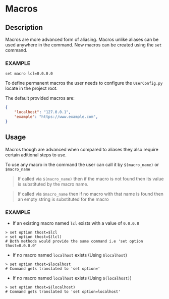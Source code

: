 # Macros

## Description
Macros are more advanced form of aliasing. Macros unlike aliases can be used anywhere in the command. New macros can be created using the `set` command.

### EXAMPLE
```
set macro lcl=0.0.0.0
```

To define permanent macros the user needs to configure the `UserConfig.py` locate in the project root.

The default provided macros are:
```json
{
    "localhost": "127.0.0.1",
    "example": "https://www.example.com",
}
```

## Usage
Macros though are advanced when compared to aliases they also require certain aditional steps to use.

To use any macro in the command the user can call it by `$(macro_name)` or `$macro_name`

> If called via `$(macro_name)` then if the macro is not found then its value is substituted by the macro name.

> If called via `$macro_name` then if no macro with that name is found then an empty string is substituted for the macro

### EXAMPLE
- If an existing macro named `lcl` exists with a value of `0.0.0.0`
```
> set option thost=$lcl
> set option thost=$(lcl)
# Both methods would provide the same command i.e 'set option thost=0.0.0.0'
```

- If no macro named `localhost` exists (Using `$localhost`)
```
> set option thost=$localhost
# Command gets translated to 'set option='
```

- If no macro named `localhost` exists (Using `$(localhost)`)
```
> set option thost=$(localhost)
# Command gets translated to 'set option=localhost'
```